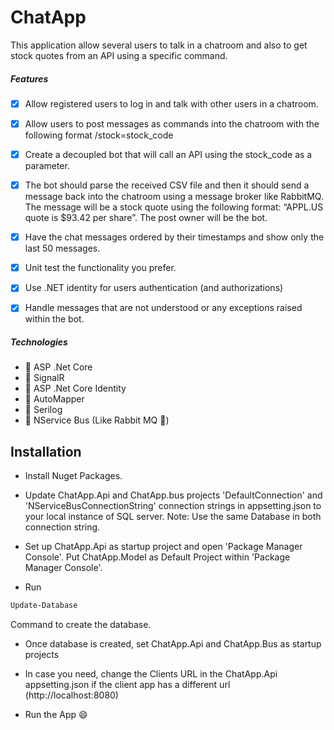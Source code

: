 

# ChatApp

This application  allow several users to talk in a chatroom and also to get stock quotes from an API using a specific command.

##### Features

- [x] Allow registered users to log in and talk with other users in a chatroom.

- [x] Allow users to post messages as commands into the chatroom with the following format /stock=stock_code


- [x] Create a decoupled bot that will call an API using the stock_code as a parameter.

- [x] The bot should parse the received CSV file and then it should send a message back into the chatroom using a message broker like RabbitMQ. The message will be a stock quote using the following format: “APPL.US quote is $93.42 per share”. The post owner will be the bot.


- [x] Have the chat messages ordered by their timestamps and show only the last 50 messages.

- [x] Unit test the functionality you prefer.


- [x] Use .NET identity for users authentication (and authorizations)

- [x] Handle messages that are not understood or any exceptions raised within the bot.

##### Technologies
* :radio_button: ASP .Net Core
* :radio_button: SignalR
* :radio_button: ASP .Net Core Identity
* :radio_button: AutoMapper
* :radio_button: Serilog
* :radio_button: NService Bus (Like Rabbit MQ :rabbit:)


## Installation

* Install Nuget Packages.
* Update ChatApp.Api and ChatApp.bus projects 'DefaultConnection' and 'NServiceBusConnectionString' connection strings in appsetting.json to your local instance of SQL server. Note: Use the same Database in both connection string.

* Set up ChatApp.Api as startup project and open 'Package Manager Console'. Put ChatApp.Model as Default Project within 'Package Manager Console'. 
* Run 
``` bash
Update-Database 
``` 
Command to create the database.

* Once database is created,  set ChatApp.Api and ChatApp.Bus as startup projects

* In case you need, change the Clients URL in the ChatApp.Api appsetting.json if the client app has a different url (http://localhost:8080)
* Run the App :smile:


